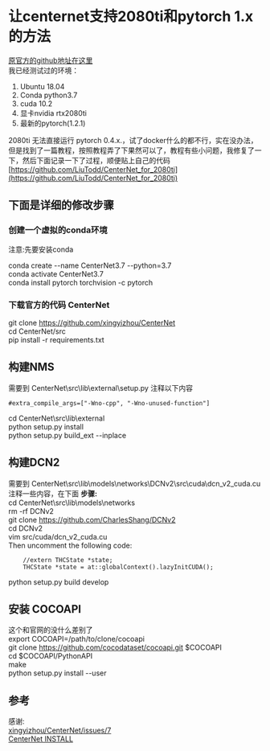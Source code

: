 # 让centernet支持2080ti和pytorch 1.x的方法
[原官方的github地址在这里](https://github.com/xingyizhou/CenterNet)  
我已经测试过的环境：
1. Ubuntu 18.04
2. Conda python3.7
3. cuda 10.2
4. 显卡nvidia rtx2080ti
5. 最新的pytorch(1.2.1)

2080ti 无法直接运行 pytorch 0.4.x.，试了docker什么的都不行，实在没办法，但是找到了一篇教程，按照教程弄了下果然可以了，教程有些小问题，我修复了一下，然后下面记录一下了过程，顺便贴上自己的代码[https://github.com/LiuTodd/CenterNet_for_2080ti](https://github.com/LiuTodd/CenterNet_for_2080ti)

## 下面是详细的修改步骤
### 创建一个虚拟的conda环境
注意:先要安装conda

conda create --name CenterNet3.7 --python=3.7   
conda activate CenterNet3.7  
conda install pytorch torchvision -c pytorch  


### 下载官方的代码 CenterNet
git clone https://github.com/xingyizhou/CenterNet  
cd CenterNet/src  
pip install -r requirements.txt  

## 构建NMS
需要到 CenterNet\src\lib\external\setup.py  注释以下内容
```
#extra_compile_args=["-Wno-cpp", "-Wno-unused-function"]
```
cd CenterNet\src\lib\external  
python setup.py install  
python setup.py build_ext --inplace  

## 构建DCN2
需要到 CenterNet\src\lib\models\networks\DCNv2\src\cuda\dcn_v2_cuda.cu  注释一些内容，在下面
**步骤:**  
cd CenterNet\src\lib\models\networks  
rm -rf DCNv2  
git clone https://github.com/CharlesShang/DCNv2  
cd DCNv2  
vim src/cuda/dcn_v2_cuda.cu  
Then uncomment the following code:  
```
	//extern THCState *state;
	THCState *state = at::globalContext().lazyInitCUDA();
```
python setup.py build develop  

## 安装 COCOAPI
这个和官网的没什么差别了  
export COCOAPI=/path/to/clone/cocoapi  
git clone https://github.com/cocodataset/cocoapi.git $COCOAPI  
cd $COCOAPI/PythonAPI  
make  
python setup.py install --user  

## 参考
感谢:  
[xingyizhou/CenterNet/issues/7](https://github.com/xingyizhou/CenterNet/issues/7)  
[CenterNet INSTALL](https://github.com/xingyizhou/CenterNet/blob/master/readme/INSTALL.md)  

